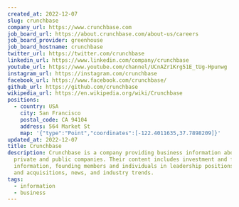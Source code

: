 ```yaml
---
created_at: 2022-12-07
slug: crunchbase
company_url: https://www.crunchbase.com
job_board_url: https://about.crunchbase.com/about-us/careers
job_board_provider: greenhouse
job_board_hostname: crunchbase
twitter_url: https://twitter.com/crunchbase
linkedin_url: https://www.linkedin.com/company/crunchbase
youtube_url: https://www.youtube.com/channel/UCnAZr1Krg51E_tUg-Hpunwg
instagram_url: https://instagram.com/crunchbase
facebook_url: https://www.facebook.com/crunchbase/
github_url: https://github.com/crunchbase
wikipedia_url: https://en.wikipedia.org/wiki/Crunchbase
positions:
  - country: USA
    city: San Francisco
    postal_code: CA 94104
    address: 564 Market St
    map: '{"type":"Point","coordinates":[-122.4011635,37.7898209]}'
updated_at: 2022-12-07
title: Crunchbase
description: Crunchbase is a company providing business information about
  private and public companies. Their content includes investment and funding
  information, founding members and individuals in leadership positions, mergers
  and acquisitions, news, and industry trends.
tags:
  - information
  - business
---
```

